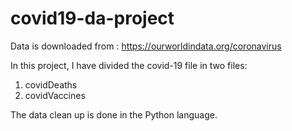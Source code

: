 # covid19-da-project

Data is downloaded from : https://ourworldindata.org/coronavirus

In this project, I have divided the covid-19 file in two files:

1. covidDeaths
2. covidVaccines

The data clean up is done in the Python language.
